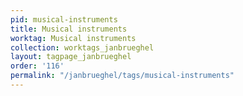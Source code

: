 ```yaml
---
pid: musical-instruments
title: Musical instruments
worktag: Musical instruments
collection: worktags_janbrueghel
layout: tagpage_janbrueghel
order: '116'
permalink: "/janbrueghel/tags/musical-instruments"
---
```

